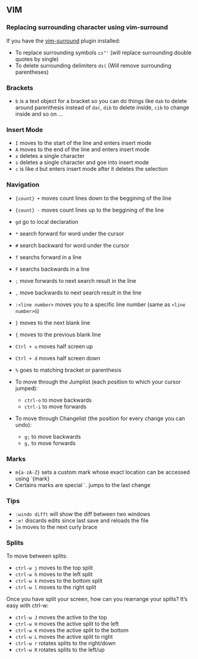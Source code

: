 ## VIM

### Replacing surrounding character using vim-surround
If you have the [vim-surround](https://github.com/tpope/vim-surround) plugin installed:
- To replace surrounding symbols `cs"'` (will replace surrounding double quotes by single)
- To delete surrounding delimiters `ds(` (Will remove surrounding parentheses)

### Brackets
- `b` is a text object for a bracket so you can do things like `dab` to delete around parenthesis instead of `da(`, `dib` to delete inside, `cib` to change inside and so on ...

### Insert Mode
- `I` moves to the start of the line and enters insert mode
- `A` moves to the end of the line and enters insert mode
- `x` deletes a single character
- `s` deletes a single character and goe into insert mode
- `c` is like `d` but enters insert mode after it deletes the selection

### Navigation
- `{count} +` moves count lines down to the beggining of the line
- `{count} -` moves count lines up to the beggining of the line
- `gd` go to local declaration
- `*` search forward for word under the cursor
- `#` search backward for word under the cursor
- `f` searchs forward in a line
- `F` searchs backwards in a line
- `;` move forwards to next search result in the line
- `,` move backwards to next search result in the line
- `:<line number>` moves you to a specific line number (same as `<line number>G`)
- `}` moves to the next blank line
- `{` moves to the previous blank line
- `Ctrl + u` moves half screen up
- `Ctrl + d` moves half screen down
- `%` goes to matching bracket or parenthesis

- To move through the Jumplist (each position to which your cursor jumped):
  - `ctrl-o` to move backwards 
  - `ctrl-i` to move forwards

- To move through Changelist (the position for every change you can undo):
  - `g;` to move backwards 
  - `g,` to move forwards

### Marks
- `m{a-zA-Z}` sets a custom mark whose exact location can be accessed using `{mark}
- Certains marks are special `. jumps to the last change

### Tips
- `:windo difft` will show the diff between two windows
- `:e!` discards edits since last save and reloads the file
- `]m` moves to the next curly brace

### Splits
To move between splits:
- `ctrl-w j` moves to the top split
- `ctrl-w h` moves to the left split
- `ctrl-w k` moves to the bottom split
- `ctrl-w l` moves to the right split

Once you have split your screen, how can you rearrange your splits? It’s easy with ctrl-w:

- `ctrl-w J` moves the active to the top
- `ctrl-w H` moves the active split to the left
- `ctrl-w K` moves the active split to the bottom
- `ctrl-w L` moves the active split to right
- `ctrl-w r` rotates splits to the right/down
- `ctrl-w R` rotates splits to the left/up
